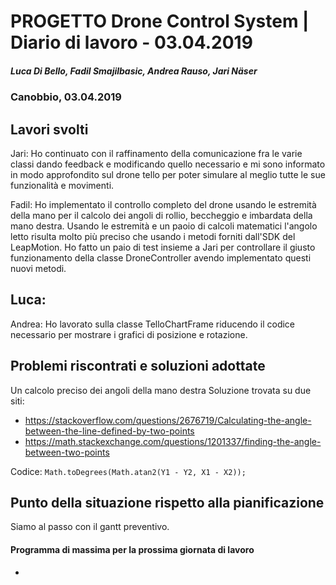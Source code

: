 # PROGETTO Drone Control System | Diario di lavoro - 03.04.2019
##### Luca Di Bello, Fadil Smajilbasic, Andrea Rauso, Jari Näser
### Canobbio, 03.04.2019

## Lavori svolti

Jari:
Ho continuato con il raffinamento della comunicazione fra le varie classi dando feedback e modificando quello necessario e mi sono informato in modo approfondito sul drone tello per poter simulare al meglio tutte le sue funzionalità e movimenti.

Fadil:
Ho implementato il controllo completo del drone usando le estremità della mano per il calcolo dei angoli di rollio, beccheggio e imbardata della mano destra. Usando le estremità e un paoio di calcoli matematici l'angolo letto risulta molto più preciso che usando i metodi forniti dall'SDK del LeapMotion.
Ho fatto un paio di test insieme a Jari per controllare il giusto funzionamento della classe DroneController avendo implementato questi nuovi metodi.

Luca:
-

Andrea:
Ho lavorato sulla classe TelloChartFrame riducendo il codice necessario per mostrare i grafici di posizione e rotazione.

## Problemi riscontrati e soluzioni adottate
Un calcolo preciso dei angoli della mano destra
Soluzione trovata su due siti:

- https://stackoverflow.com/questions/2676719/Calculating-the-angle-between-the-line-defined-by-two-points
- https://math.stackexchange.com/questions/1201337/finding-the-angle-between-two-points

Codice:
`Math.toDegrees(Math.atan2(Y1 - Y2, X1 - X2));`



## Punto della situazione rispetto alla pianificazione
Siamo al passo con il gantt preventivo.

#### Programma di massima per la prossima giornata di lavoro
-
